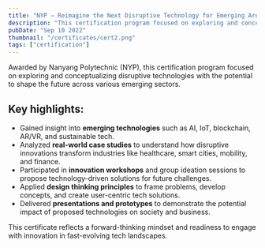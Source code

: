 ```yaml
---
title: "NYP – Reimagine the Next Disruptive Technology for Emerging Areas"
description: "This certification program focused on exploring and conceptualizing disruptive technologies with the potential to shape the future across various emerging sectors."
pubDate: "Sep 10 2022"
thumbnail: "/certificates/cert2.png"
tags: ["certification"]
---
```


Awarded by Nanyang Polytechnic (NYP), this certification program focused on exploring and conceptualizing disruptive technologies with the potential to shape the future across various emerging sectors.

<h2>Key highlights:</h2>

<ul>
  <li>Gained insight into <strong>emerging technologies</strong> such as AI, IoT, blockchain, AR/VR, and sustainable tech.</li>
  <li>Analyzed <strong>real-world case studies</strong> to understand how disruptive innovations transform industries like healthcare, smart cities, mobility, and finance.</li>
  <li>Participated in <strong>innovation workshops</strong> and group ideation sessions to propose technology-driven solutions for future challenges.</li>
  <li>Applied <strong>design thinking principles</strong> to frame problems, develop concepts, and create user-centric tech solutions.</li>
  <li>Delivered <strong>presentations and prototypes</strong> to demonstrate the potential impact of proposed technologies on society and business.</li>
</ul>

This certificate reflects a forward-thinking mindset and readiness to engage with innovation in fast-evolving tech landscapes.
